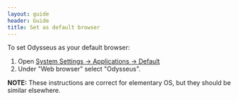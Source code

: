 ```yaml
---
layout: guide
header: Guide
title: Set as default browser
---
```


To set Odysseus as your default browser:

1. Open [System Settings → Applications → Default](settings://applications/default)
2. Under "Web browser" select "Odysseus".

**NOTE:** These instructions are correct for elementary OS, but they should be similar elsewhere.
